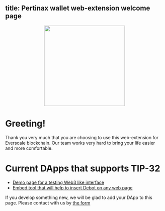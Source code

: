 title: Pertinax wallet web-extension welcome page
---

<img style="width: 256px; margin-left: auto; margin-right: auto; text-align: center; display: block;" src="/images/big_logo.png" />

# Greeting!

Thank you very much that you are choosing to use this web-extension for Everscale blockchain. Our team works very hard to bring your life easier and more comfortable.

# Current DApps that supports TIP-32

- [Demo page for a testing Web3 like interface](https://tip32-demopage.pertinaxwallet.com/)
- [Embed tool that will help to insert Debot on any web page](https://embeddebot.pertinaxwallet.com/)

If you develop something new, we will be glad to add your DApp to this page. Please contact with us by [the form](https://docs.google.com/forms/d/e/1FAIpQLSeDZwc8cvMKhjQc2PzTiqNCJ31oAqvhzbO6IEWBv1CBu2b3LA/viewform)

